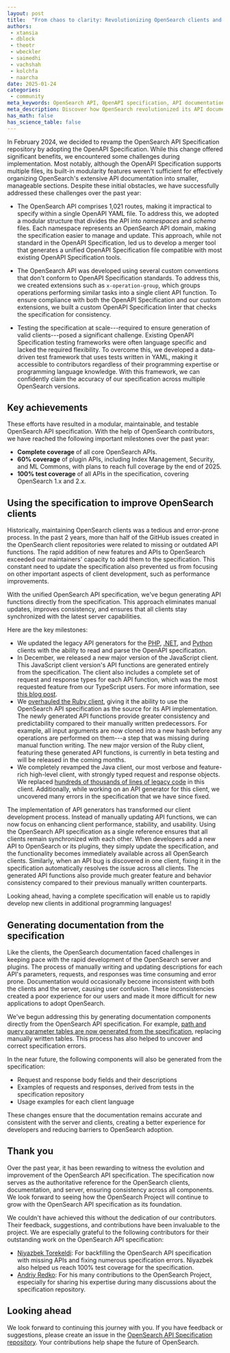 ```yaml
---
layout: post
title:  "From chaos to clarity: Revolutionizing OpenSearch clients and documentation using a unified API specification"
authors:
 - xtansia
 - dblock
 - theotr
 - wbeckler
 - saimedhi
 - vachshah
 - kolchfa
 - naarcha
date: 2025-01-24
categories:
 - community
meta_keywords: OpenSearch API, OpenAPI specification, API documentation, API generators, OpenSearch documentation, OpenSearch clients
meta_description: Discover how OpenSearch revolutionized its API documentation and client development through unified OpenAPI Specification, enabling automated client generation and improved documentation accuracy across 1,021 API routes.
has_math: false
has_science_table: false
---
```


In February 2024, we decided to revamp the OpenSearch API Specification repository by adopting the OpenAPI Specification. While this change offered significant benefits, we encountered some challenges during implementation. Most notably, although the OpenAPI Specification supports multiple files, its built-in modularity features weren't sufficient for effectively organizing OpenSearch's extensive API documentation into smaller, manageable sections. Despite these initial obstacles, we have successfully addressed these challenges over the past year:

- The OpenSearch API comprises 1,021 routes, making it impractical to specify within a single OpenAPI YAML file. To address this, we adopted a modular structure that divides the API into _namespaces_ and _schema_ files. Each namespace represents an OpenSearch API domain, making the specification easier to manage and update. This approach, while not standard in the OpenAPI Specification, led us to develop a merger tool that generates a unified OpenAPI Specification file compatible with most existing OpenAPI Specification tools.  

- The OpenSearch API was developed using several custom conventions that don't conform to OpenAPI Specification standards. To address this, we created extensions such as `x-operation-group`, which groups operations performing similar tasks into a single client API function. To ensure compliance with both the OpenAPI Specification and our custom extensions, we built a custom OpenAPI Specification linter that checks the specification for consistency.  

- Testing the specification at scale---required to ensure generation of valid clients---posed a significant challenge. Existing OpenAPI Specification testing frameworks were often language specific and lacked the required flexibility. To overcome this, we developed a data-driven test framework that uses tests written in YAML, making it accessible to contributors regardless of their programming expertise or programming language knowledge. With this framework, we can confidently claim the accuracy of our specification across multiple OpenSearch versions.  

## Key achievements

These efforts have resulted in a modular, maintainable, and testable OpenSearch API specification. With the help of OpenSearch contributors, we have reached the following important milestones over the past year:  

- **Complete coverage** of all core OpenSearch APIs.  
- **60% coverage** of plugin APIs, including Index Management, Security, and ML Commons, with plans to reach full coverage by the end of 2025.
- **100% test coverage** of all APIs in the specification, covering OpenSearch 1.x and 2.x.    

## Using the specification to improve OpenSearch clients  

Historically, maintaining OpenSearch clients was a tedious and error-prone process. In the past 2 years, more than half of the GitHub issues created in the OpenSearch client repositories were related to missing or outdated API functions. The rapid addition of new features and APIs to OpenSearch exceeded our maintainers' capacity to add them to the specification. This constant need to update the specification also prevented us from focusing on other important aspects of client development, such as performance improvements.

With the unified OpenSearch API specification, we've begun generating API functions directly from the specification. This approach eliminates manual updates, improves consistency, and ensures that all clients stay synchronized with the latest server capabilities.  

Here are the key milestones:  

- We updated the legacy API generators for the [PHP](https://github.com/opensearch-project/opensearch-php/pull/203), [.NET](https://github.com/opensearch-project/opensearch-net/pull/228), and [Python](https://github.com/opensearch-project/opensearch-py/pull/721) clients with the ability to read and parse the OpenAPI specification.  
- In December, we released a new major version of the JavaScript client. This JavaScript client version's API functions are generated entirely from the specification. The client also includes a complete set of request and response types for each API function, which was the most requested feature from our TypeScript users. For more information, see [this blog post](https://opensearch.org/blog/Introducing-OpenSearch-JS-Client-3.0/). 
- We [overhauled the Ruby client](https://github.com/opensearch-project/opensearch-ruby/pull/261), giving it the ability to use the OpenSearch API specification as the source for its API implementation. The newly generated API functions provide greater consistency and predictability compared to their manually written predecessors. For example, all input arguments are now cloned into a new hash before any operations are performed on them---a step that was missing during manual function writing. The new major version of the Ruby client, featuring these generated API functions, is currently in beta testing and will be released in the coming months.
- We completely revamped the Java client, our most verbose and feature-rich high-level client, with strongly typed request and response objects. We replaced [hundreds of thousands of lines of legacy code](https://github.com/opensearch-project/opensearch-java/pulls?q=sort%3Aupdated-desc+is%3Apr+is%3Amerged+%5EGenerate+author%3AXtansia) in this client. Additionally, while working on an API generator for this client, we uncovered many errors in the specification that we have since fixed.

The implementation of API generators has transformed our client development process. Instead of manually updating API functions, we can now focus on enhancing client performance, stability, and usability. Using the OpenSearch API specification as a single reference ensures that all clients remain synchronized with each other. When developers add a new API to OpenSearch or its plugins, they simply update the specification, and the functionality becomes immediately available across all OpenSearch clients. Similarly, when an API bug is discovered in one client, fixing it in the specification automatically resolves the issue across all clients. The generated API functions also provide much greater feature and behavior consistency compared to their previous manually written counterparts.

Looking ahead, having a complete specification will enable us to rapidly develop new clients in additional programming languages!

## Generating documentation from the specification  

Like the clients, the OpenSearch documentation faced challenges in keeping pace with the rapid development of the OpenSearch server and plugins. The process of manually writing and updating descriptions for each API's parameters, requests, and responses was time consuming and error prone. Documentation would occasionally become inconsistent with both the clients and the server, causing user confusion. These inconsistencies created a poor experience for our users and made it more difficult for new applications to adopt OpenSearch.

We've begun addressing this by generating documentation components directly from the OpenSearch API specification. For example, [path and query parameter tables are now generated from the specification](https://github.com/opensearch-project/documentation-website/pull/8692), replacing manually written tables. This process has also helped to uncover and correct specification errors.  

In the near future, the following components will also be generated from the specification:

- Request and response body fields and their descriptions
- Examples of requests and responses, derived from tests in the specification repository
- Usage examples for each client language

These changes ensure that the documentation remains accurate and consistent with the server and clients, creating a better experience for developers and reducing barriers to OpenSearch adoption.  

## Thank you

Over the past year, it has been rewarding to witness the evolution and improvement of the OpenSearch API specification. The specification now serves as the authoritative reference for the OpenSearch clients, documentation, and server, ensuring consistency across all components. We look forward to seeing how the OpenSearch Project will continue to grow with the OpenSearch API specification as its foundation.

We couldn't have achieved this without the dedication of our contributors. Their feedback, suggestions, and contributions have been invaluable to the project. We are especially grateful to the following contributors for their outstanding work on the OpenSearch API specification:

* [Niyazbek Torekeldi](https://github.com/Tokesh): For backfilling the OpenSearch API specification with missing APIs and fixing numerous specification errors. Niyazbek also helped us reach 100% test coverage for the specification.
* [Andriy Redko](https://github.com/reta): For his many contributions to the OpenSearch Project, especially for sharing his expertise during many discussions about the specification repository.

## Looking ahead  

We look forward to continuing this journey with you. If you have feedback or suggestions, please create an issue in the [OpenSearch API Specification repository](https://github.com/opensearch-project/opensearch-api-specification/issues). Your contributions help shape the future of OpenSearch.  
